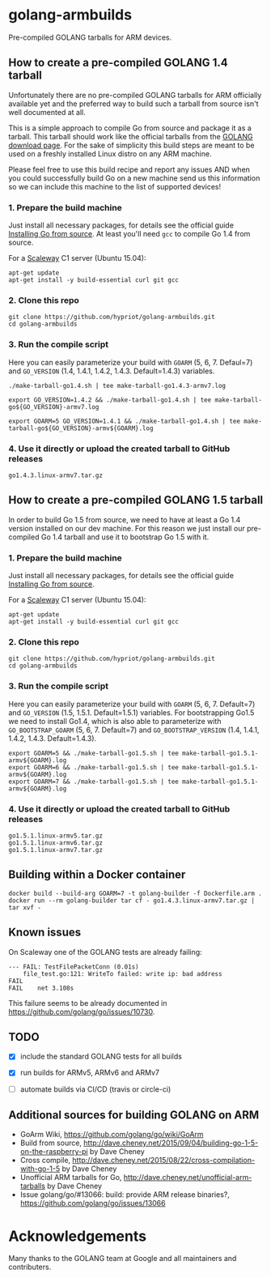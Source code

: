# golang-armbuilds
Pre-compiled GOLANG tarballs for ARM devices.


## How to create a pre-compiled GOLANG 1.4 tarball
Unfortunately there are no pre-compiled GOLANG tarballs for ARM officially available yet and
the preferred way to build such a tarball from source isn't well documented at all.

This is a simple approach to compile Go from source and package it as a tarball. This tarball
should work like the official tarballs from the [GOLANG download page](https://golang.org/dl/).
For the sake of simplicity this build steps are meant to be used on a freshly installed Linux
distro on any ARM machine.

Please feel free to use this build recipe and report any issues AND when you could
successfully build Go on a new machine send us this information so we can include this machine
to the list of supported devices!

### 1. Prepare the build machine

   Just install all necessary packages, for details see the official guide
   [Installing Go from source](https://golang.org/doc/install/source).
   At least you'll need `gcc` to compile Go 1.4 from source.

   For a [Scaleway](https://www.scaleway.com) C1 server (Ubuntu 15.04):
   ```
   apt-get update
   apt-get install -y build-essential curl git gcc
   ```

### 2. Clone this repo
```
git clone https://github.com/hypriot/golang-armbuilds.git
cd golang-armbuilds
```

### 3. Run the compile script
Here you can easily parameterize your build with `GOARM` (5, 6, 7. Defaul=7) and `GO_VERSION` (1.4, 1.4.1, 1.4.2, 1.4.3. Default=1.4.3) variables.
```
./make-tarball-go1.4.sh | tee make-tarball-go1.4.3-armv7.log

export GO_VERSION=1.4.2 && ./make-tarball-go1.4.sh | tee make-tarball-go${GO_VERSION}-armv7.log

export GOARM=5 GO_VERSION=1.4.1 && ./make-tarball-go1.4.sh | tee make-tarball-go${GO_VERSION}-armv${GOARM}.log
```

### 4. Use it directly or upload the created tarball to GitHub releases
```
go1.4.3.linux-armv7.tar.gz
```


## How to create a pre-compiled GOLANG 1.5 tarball
In order to build Go 1.5 from source, we need to have at least a Go 1.4 version installed on
our dev machine. For this reason we just install our pre-compiled Go 1.4 tarball and use it
to bootstrap Go 1.5 with it.

### 1. Prepare the build machine

   Just install all necessary packages, for details see the official guide
   [Installing Go from source](https://golang.org/doc/install/source).

   For a [Scaleway](https://www.scaleway.com) C1 server (Ubuntu 15.04):
   ```
   apt-get update
   apt-get install -y build-essential curl git gcc
   ```

### 2. Clone this repo
```
git clone https://github.com/hypriot/golang-armbuilds.git
cd golang-armbuilds
```

### 3. Run the compile script
Here you can easily parameterize your build with `GOARM` (5, 6, 7. Default=7)
and `GO_VERSION` (1.5, 1.5.1. Default=1.5.1) variables.
For bootstrapping Go1.5 we need to install Go1.4, which is also able to parameterize with
`GO_BOOTSTRAP_GOARM` (5, 6, 7. Default=7)
and `GO_BOOTSTRAP_VERSION` (1.4, 1.4.1, 1.4.2, 1.4.3. Default=1.4.3).
```
export GOARM=5 && ./make-tarball-go1.5.sh | tee make-tarball-go1.5.1-armv${GOARM}.log
export GOARM=6 && ./make-tarball-go1.5.sh | tee make-tarball-go1.5.1-armv${GOARM}.log
export GOARM=7 && ./make-tarball-go1.5.sh | tee make-tarball-go1.5.1-armv${GOARM}.log
```

### 4. Use it directly or upload the created tarball to GitHub releases
```
go1.5.1.linux-armv5.tar.gz
go1.5.1.linux-armv6.tar.gz
go1.5.1.linux-armv7.tar.gz
```


## Building within a Docker container
```
docker build --build-arg GOARM=7 -t golang-builder -f Dockerfile.arm .
docker run --rm golang-builder tar cf - go1.4.3.linux-armv7.tar.gz | tar xvf -
```


## Known issues
On Scaleway one of the GOLANG tests are already failing:
```
--- FAIL: TestFilePacketConn (0.01s)
	file_test.go:121: WriteTo failed: write ip: bad address
FAIL
FAIL	net	3.108s
```
This failure seems to be already documented in https://github.com/golang/go/issues/10730.


## TODO
- [x] include the standard GOLANG tests for all builds
- [x] run builds for ARMv5, ARMv6 and ARMv7
- [ ] automate builds via CI/CD (travis or circle-ci)


## Additional sources for building GOLANG on ARM
- GoArm Wiki, https://github.com/golang/go/wiki/GoArm
- Build from source, http://dave.cheney.net/2015/09/04/building-go-1-5-on-the-raspberry-pi by Dave Cheney
- Cross compile, http://dave.cheney.net/2015/08/22/cross-compilation-with-go-1-5 by Dave Cheney
- Unofficial ARM tarballs for Go, http://dave.cheney.net/unofficial-arm-tarballs by Dave Cheney
- Issue golang/go/#13066: build: provide ARM release binaries?, https://github.com/golang/go/issues/13066


# Acknowledgements
Many thanks to the GOLANG team at Google and all maintainers and contributers.
